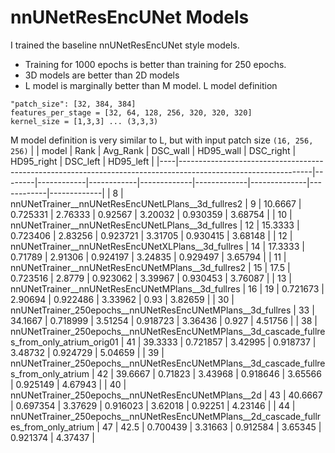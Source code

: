 # nnUNetResEncUNet Models
I trained the baseline nnUNetResEncUNet style models.
* Training for 1000 epochs is better than training for 250 epochs. 
* 3D models are better than 2D models
* L model is marginally better than M model.
L model definition
```
"patch_size": [32, 384, 384]
features_per_stage = [32, 64, 128, 256, 320, 320, 320]
kernel_size = [1,3,3] ... (3,3,3)
```
M model definition is very similar to L, but with input patch size `(16, 256, 256)`
|    | model                                                                                                         |   Rank |   Avg_Rank |   DSC_wall |   HD95_wall |   DSC_right |   HD95_right |   DSC_left |   HD95_left |
|----|---------------------------------------------------------------------------------------------------------------|--------|------------|------------|-------------|-------------|--------------|------------|-------------|
|  8 | nnUNetTrainer__nnUNetResEncUNetLPlans__3d_fullres2                                                            |      9 |   10.6667  |   0.725331 |     2.76333 |   0.92567   |      3.20032 |   0.930359 |     3.68754 |
| 10 | nnUNetTrainer__nnUNetResEncUNetLPlans__3d_fullres                                                             |     12 |   15.3333  |   0.723406 |     2.83256 |   0.923721  |      3.31705 |   0.930415 |     3.68148 |
| 12 | nnUNetTrainer__nnUNetResEncUNetXLPlans__3d_fullres                                                            |     14 |   17.3333  |   0.71789  |     2.91306 |   0.924197  |      3.24835 |   0.929497 |     3.65794 |
| 11 | nnUNetTrainer__nnUNetResEncUNetMPlans__3d_fullres2                                                            |     15 |   17.5     |   0.723516 |     2.8779  |   0.923062  |      3.39967 |   0.930453 |     3.76087 |
| 13 | nnUNetTrainer__nnUNetResEncUNetMPlans__3d_fullres                                                             |     16 |   19       |   0.721673 |     2.90694 |   0.922486  |      3.33962 |   0.93     |     3.82659 |
| 30 | nnUNetTrainer_250epochs__nnUNetResEncUNetMPlans__3d_fullres                                                   |     33 |   34.1667  |   0.718999 |     3.51254 |   0.918723  |      3.36436 |   0.927    |     4.51756 |
| 38 | nnUNetTrainer_250epochs__nnUNetResEncUNetMPlans__3d_cascade_fullres_from_only_atrium_orig01                   |     41 |   39.3333  |   0.721857 |     3.42995 |   0.918737  |      3.48732 |   0.924729 |     5.04659 |
| 39 | nnUNetTrainer_250epochs__nnUNetResEncUNetMPlans__3d_cascade_fullres_from_only_atrium                          |     42 |   39.6667  |   0.71823  |     3.43968 |   0.918646  |      3.65566 |   0.925149 |     4.67943 |
| 40 | nnUNetTrainer_250epochs__nnUNetResEncUNetMPlans__2d                                                           |     43 |   40.6667  |   0.697354 |     3.37629 |   0.916023  |      3.62018 |   0.92251  |     4.23146 |
| 44 | nnUNetTrainer_250epochs__nnUNetResEncUNetMPlans__2d_cascade_fullres_from_only_atrium                          |     47 |   42.5     |   0.700439 |     3.31663 |   0.912584  |      3.65345 |   0.921374 |     4.37437 |
```
